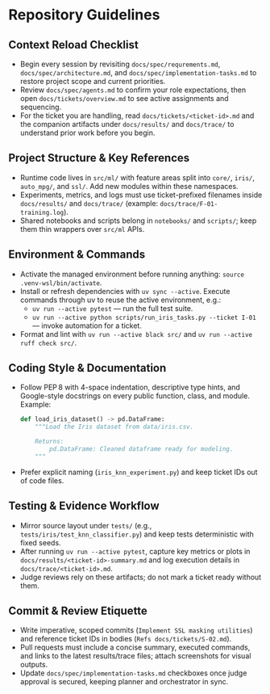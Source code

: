 # Repository Guidelines

## Context Reload Checklist
- Begin every session by revisiting `docs/spec/requrements.md`, `docs/spec/architecture.md`, and `docs/spec/implementation-tasks.md` to restore project scope and current priorities.
- Review `docs/spec/agents.md` to confirm your role expectations, then open `docs/tickets/overview.md` to see active assignments and sequencing.
- For the ticket you are handling, read `docs/tickets/<ticket-id>.md` and the companion artifacts under `docs/results/` and `docs/trace/` to understand prior work before you begin.

## Project Structure & Key References
- Runtime code lives in `src/ml/` with feature areas split into `core/`, `iris/`, `auto_mpg/`, and `ssl/`. Add new modules within these namespaces.
- Experiments, metrics, and logs must use ticket-prefixed filenames inside `docs/results/` and `docs/trace/` (example: `docs/trace/F-01-training.log`).
- Shared notebooks and scripts belong in `notebooks/` and `scripts/`; keep them thin wrappers over `src/ml` APIs.

## Environment & Commands
- Activate the managed environment before running anything: `source .venv-wsl/bin/activate`.
- Install or refresh dependencies with `uv sync --active`. Execute commands through uv to reuse the active environment, e.g.:
  - `uv run --active pytest` — run the full test suite.
  - `uv run --active python scripts/run_iris_tasks.py --ticket I-01` — invoke automation for a ticket.
- Format and lint with `uv run --active black src/` and `uv run --active ruff check src/`.

## Coding Style & Documentation
- Follow PEP 8 with 4-space indentation, descriptive type hints, and Google-style docstrings on every public function, class, and module. Example:
  ```python
  def load_iris_dataset() -> pd.DataFrame:
      """Load the Iris dataset from data/iris.csv.

      Returns:
          pd.DataFrame: Cleaned dataframe ready for modeling.
      """
  ```
- Prefer explicit naming (`iris_knn_experiment.py`) and keep ticket IDs out of code files.

## Testing & Evidence Workflow
- Mirror source layout under `tests/` (e.g., `tests/iris/test_knn_classifier.py`) and keep tests deterministic with fixed seeds.
- After running `uv run --active pytest`, capture key metrics or plots in `docs/results/<ticket-id>-summary.md` and log execution details in `docs/trace/<ticket-id>.md`.
- Judge reviews rely on these artifacts; do not mark a ticket ready without them.

## Commit & Review Etiquette
- Write imperative, scoped commits (`Implement SSL masking utilities`) and reference ticket IDs in bodies (`Refs docs/tickets/S-02.md`).
- Pull requests must include a concise summary, executed commands, and links to the latest results/trace files; attach screenshots for visual outputs.
- Update `docs/spec/implementation-tasks.md` checkboxes once judge approval is secured, keeping planner and orchestrator in sync.
